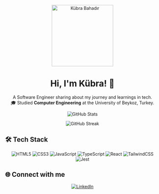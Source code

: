 <!-- Profil Fotoğrafı Bölümü -->
<p align="center">
  <img src="https://github.com/user-attachments/assets/a56ba07a-d5fd-4c83-a209-bd32f8d22858" alt="Kübra Bahadır" width="200" height="200"/>
</p>

<h1 align="center"> Hi, I'm Kübra! 👋 </h1>

<!-- Kısa Biyografi Bölümü -->
<p align="center">
  A Software Engineer sharing about my journey and learnings in tech.<br/>
  🎓 Studied <strong>Computer Engineering</strong> at the University of Beykoz, Turkey.<br/>
</p>

<!-- GitHub İstatistik Bölümü -->
<p align="center">
  <img src="https://github-readme-stats.vercel.app/api?username=your-github-username&show_icons=true&theme=radical" alt="GitHub Stats" />
</p>

<!-- GitHub Streak veya Başarılar Bölümü -->
<p align="center">
  <img src="https://github-readme-streak-stats.herokuapp.com/?user=your-github-username&theme=radical" alt="GitHub Streak" />
</p>

<!-- Teknoloji Yığını Bölümü -->
## 🛠️ Tech Stack
<p align="center">
  <img src="https://img.shields.io/badge/HTML5-E34F26?style=for-the-badge&logo=html5&logoColor=white" alt="HTML5"/>
  <img src="https://img.shields.io/badge/CSS3-1572B6?style=for-the-badge&logo=css3&logoColor=white" alt="CSS3"/>
  <img src="https://img.shields.io/badge/JavaScript-F7DF1E?style=for-the-badge&logo=javascript&logoColor=black" alt="JavaScript"/>
  <img src="https://img.shields.io/badge/TypeScript-3178C6?style=for-the-badge&logo=typescript&logoColor=white" alt="TypeScript"/>
  <img src="https://img.shields.io/badge/React-20232A?style=for-the-badge&logo=react&logoColor=61DAFB" alt="React"/>
  <img src="https://img.shields.io/badge/TailwindCSS-06B6D4?style=for-the-badge&logo=tailwindcss&logoColor=white" alt="TailwindCSS"/>
  <img src="https://img.shields.io/badge/Jest-C21325?style=for-the-badge&logo=jest&logoColor=white" alt="Jest"/>
</p>

<!-- Sosyal Medya Linkleri -->
## 🌐 Connect with me
<p align="center">
  <a href="https://linkedin.com/in/kubrabahadır" target="_blank"><img src="https://img.shields.io/badge/LinkedIn-0077B5?style=for-the-badge&logo=linkedin&logoColor=white" alt="LinkedIn"></a>
</p>
